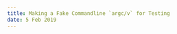 ```yaml
---
title: Making a Fake Commandline `argc/v` for Testing
date: 5 Feb 2019
---
```


<script src="https://gist.github.com/walchko/35491402243c68318b4328b058247e2d.js"></script>
